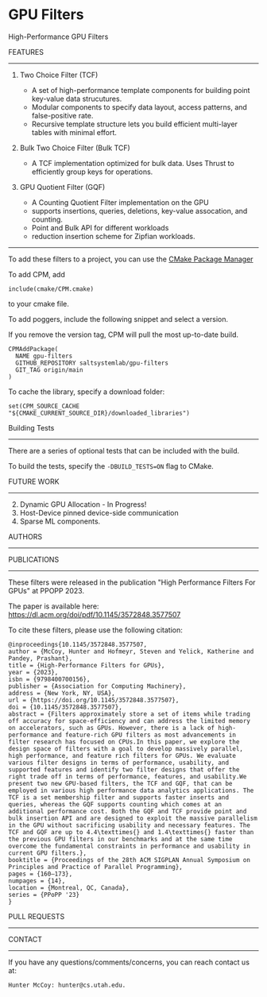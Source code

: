 # GPU Filters
High-Performance GPU Filters

FEATURES
________________

1) Two Choice Filter (TCF)
	- A set of high-performance template components for building point key-value data strucutures.
	- Modular components to specify data layout, access patterns, and false-positive rate.
    - Recursive template structure lets you build efficient multi-layer tables with minimal effort.

2) Bulk Two Choice Filter (Bulk TCF)
	- A TCF implementation optimized for bulk data. Uses Thrust to efficiently group keys for operations.


3) GPU Quotient Filter (GQF)
	- A Counting Quotient Filter implementation on the GPU
	- supports insertions, queries, deletions, key-value assocation, and counting.
	- Point and Bulk API for different workloads
	- reduction insertion scheme for Zipfian workloads.



____________________

To add these filters to a project, you can use the [CMake Package Manager](https://github.com/cpm-cmake/CPM.cmake)


To add CPM, add 

```include(cmake/CPM.cmake)``` 

to your cmake file.

To add poggers, include the following snippet and select a version.

If you remove the version tag, CPM will pull the most up-to-date build.

```
CPMAddPackage(
  NAME gpu-filters
  GITHUB_REPOSITORY saltsystemlab/gpu-filters
  GIT_TAG origin/main
)
```

To cache the library, specify a download folder:

```set(CPM_SOURCE_CACHE "${CMAKE_CURRENT_SOURCE_DIR}/downloaded_libraries")```



Building Tests
___________________

There are a series of optional tests that can be included with the build.

To build the tests, specify the ```-DBUILD_TESTS=ON``` flag to CMake.


FUTURE WORK
________________

2) Dynamic GPU Allocation - In Progress!
3) Host-Device pinned device-side communication
4) Sparse ML components.


AUTHORS
______________



PUBLICATIONS
______________

These filters were released in the publication "High Performance Filters For GPUs" at PPOPP 2023.

The paper is available here: https://dl.acm.org/doi/pdf/10.1145/3572848.3577507

To cite these filters, please use the following citation:
```
@inproceedings{10.1145/3572848.3577507,
author = {McCoy, Hunter and Hofmeyr, Steven and Yelick, Katherine and Pandey, Prashant},
title = {High-Performance Filters for GPUs},
year = {2023},
isbn = {9798400700156},
publisher = {Association for Computing Machinery},
address = {New York, NY, USA},
url = {https://doi.org/10.1145/3572848.3577507},
doi = {10.1145/3572848.3577507},
abstract = {Filters approximately store a set of items while trading off accuracy for space-efficiency and can address the limited memory on accelerators, such as GPUs. However, there is a lack of high-performance and feature-rich GPU filters as most advancements in filter research has focused on CPUs.In this paper, we explore the design space of filters with a goal to develop massively parallel, high performance, and feature rich filters for GPUs. We evaluate various filter designs in terms of performance, usability, and supported features and identify two filter designs that offer the right trade off in terms of performance, features, and usability.We present two new GPU-based filters, the TCF and GQF, that can be employed in various high performance data analytics applications. The TCF is a set membership filter and supports faster inserts and queries, whereas the GQF supports counting which comes at an additional performance cost. Both the GQF and TCF provide point and bulk insertion API and are designed to exploit the massive parallelism in the GPU without sacrificing usability and necessary features. The TCF and GQF are up to 4.4\texttimes{} and 1.4\texttimes{} faster than the previous GPU filters in our benchmarks and at the same time overcome the fundamental constraints in performance and usability in current GPU filters.},
booktitle = {Proceedings of the 28th ACM SIGPLAN Annual Symposium on Principles and Practice of Parallel Programming},
pages = {160–173},
numpages = {14},
location = {Montreal, QC, Canada},
series = {PPoPP '23}
}
```


PULL REQUESTS
______________


CONTACT
_____________

If you have any questions/comments/concerns, you can reach contact us at:

	Hunter McCoy: hunter@cs.utah.edu.